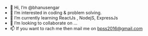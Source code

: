 - 👋 Hi, I’m @bhanusengar
- 👀 I’m interested in coding & problem solving.
- 🌱 I’m currently learning ReactJs , NodejS, ExpressJs
- 💞️ I’m looking to collaborate on ...
- 📫 If you want to rach me then mail me on bpss2016@gmail.com

<!---
bhanusengar/bhanusengar is a ✨ special ✨ repository because its `README.md` (this file) appears on your GitHub profile.
You can click the Preview link to take a look at your changes.
--->
